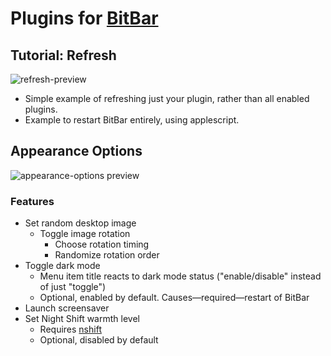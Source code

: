 # Plugins for [BitBar](https://getbitbar.com/)
## Tutorial: Refresh
![refresh-preview](https://raw.githubusercontent.com/KarlPiper/Plugins-for-Bitbar/master/images/refresh.png)
- Simple example of refreshing just your plugin, rather than all enabled plugins.
- Example to restart BitBar entirely, using applescript.
## Appearance Options
![appearance-options preview](https://raw.githubusercontent.com/KarlPiper/Plugins-for-Bitbar/master/images/appearance-options.png)
### Features
- Set random desktop image
  - Toggle image rotation
	- Choose rotation timing
	- Randomize rotation order
- Toggle dark mode
  - Menu item title reacts to dark mode status ("enable/disable" instead of just "toggle")
  - Optional, enabled by default. Causes—required—restart of BitBar
- Launch screensaver
- Set Night Shift warmth level
  - Requires [nshift](https://github.com/jenghis/nshift)
  - Optional, disabled by default
